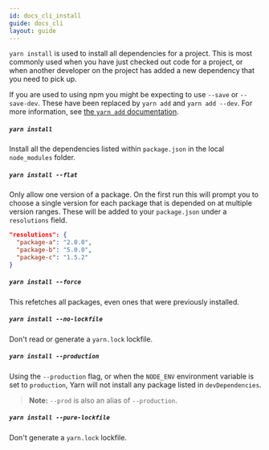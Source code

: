 ```yaml
---
id: docs_cli_install
guide: docs_cli
layout: guide
---
```


`yarn install` is used to install all dependencies for a project. This is most commonly used when you have just checked out code for a project, or when another developer on the project has added a new dependency that you need to pick up.

If you are used to using npm you might be expecting to use `--save` or
`--save-dev`. These have been replaced by `yarn add` and `yarn add --dev`. For more information, see [the `yarn add` documentation](/en/docs/cli/add).

##### `yarn install`

Install all the dependencies listed within `package.json` in the local
`node_modules` folder.

##### `yarn install --flat`

Only allow one version of a package. On the first run this will prompt you to
choose a single version for each package that is depended on at multiple
version ranges. These will be added to your `package.json` under a
`resolutions` field.

```json
"resolutions": {
  "package-a": "2.0.0",
  "package-b": "5.0.0",
  "package-c": "1.5.2"
}
```

##### `yarn install --force`

This refetches all packages, even ones that were previously installed.

##### `yarn install --no-lockfile`

Don't read or generate a `yarn.lock` lockfile.

##### `yarn install --production`

Using the `--production` flag, or when the `NODE_ENV` environment variable is
set to `production`, Yarn will not install any package listed in
`devDependencies`.

> **Note:** `--prod` is also an alias of `--production`.

##### `yarn install --pure-lockfile`

Don't generate a `yarn.lock` lockfile.
